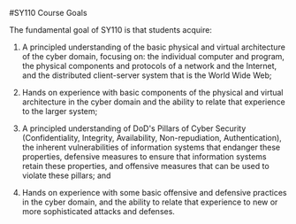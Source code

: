 #SY110 Course Goals

The fundamental goal of SY110 is that students acquire:

1. A principled understanding of the basic physical and virtual architecture of the cyber domain, focusing on: the individual computer and program, the physical components and protocols of a network and the Internet, and the distributed client-server system that is the World Wide Web;

2. Hands on experience with basic components of the physical and virtual architecture in the cyber domain and the ability to relate that experience to the larger system;

3. A principled understanding of DoD's Pillars of Cyber Security (Confidentiality, Integrity, Availability, Non-repudiation, Authentication), the inherent vulnerabilities of information systems that endanger these properties, defensive measures to ensure that information systems retain these properties, and offensive measures that can be used to violate these pillars; and

4. Hands on experience with some basic offensive and defensive practices in the cyber domain, and the ability to relate that experience to new or more sophisticated attacks and defenses.
